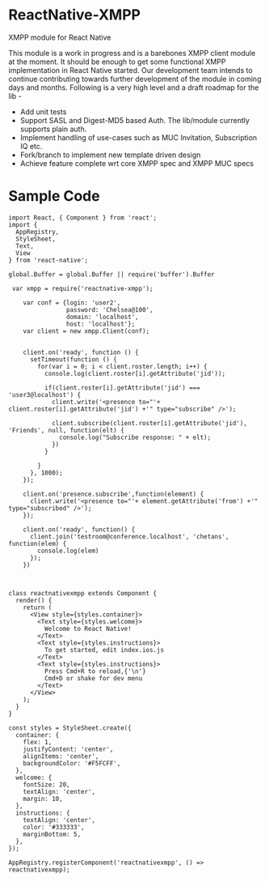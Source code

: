 # ReactNative-XMPP
XMPP module for React Native

This module is a work in progress and is a barebones XMPP client module at the moment. It should be enough to get some functional XMPP implementation in React Native started. Our development team intends to continue contributing towards further development of the module in coming days and months. Following is a very high level and a draft roadmap for the lib -

- Add unit tests
- Support SASL and Digest-MD5 based Auth. The lib/module currently supports plain auth.
- Implement handling of use-cases such as MUC Invitation, Subscription IQ etc.
- Fork/branch to implement new template driven design
- Achieve feature complete wrt core XMPP spec and XMPP MUC specs


# Sample Code

```
import React, { Component } from 'react';
import {
  AppRegistry,
  StyleSheet,
  Text,
  View
} from 'react-native';

global.Buffer = global.Buffer || require('buffer').Buffer

 var xmpp = require('reactnative-xmpp');

    var conf = {login: 'user2',
                password: 'Chelsea@100',
                domain: 'localhost',
                host: 'localhost'};
    var client = new xmpp.Client(conf);


    client.on('ready', function () {
      setTimeout(function () {
        for(var i = 0; i < client.roster.length; i++) {
          console.log(client.roster[i].getAttribute('jid'));

          if(client.roster[i].getAttribute('jid') === 'user3@localhost') {
            client.write('<presence to="'+ client.roster[i].getAttribute('jid') +'" type="subscribe" />');

            client.subscribe(client.roster[i].getAttribute('jid'), 'Friends', null, function(elt) {
              console.log("Subscribe response: " + elt);
            })
          }

        }              
      }, 1000);
    });

    client.on('presence.subscribe',function(element) {
      client.write('<presence to="'+ element.getAttribute('from') +'" type="subscribed" />');
    });

    client.on('ready', function() {
      client.join('testroom@conference.localhost', 'chetans', function(elem) {
        console.log(elem)
      });
    })
    


class reactnativexmpp extends Component {
  render() {
    return (
      <View style={styles.container}>
        <Text style={styles.welcome}>
          Welcome to React Native!
        </Text>
        <Text style={styles.instructions}>
          To get started, edit index.ios.js
        </Text>
        <Text style={styles.instructions}>
          Press Cmd+R to reload,{'\n'}
          Cmd+D or shake for dev menu
        </Text>
      </View>
    );
  }
}

const styles = StyleSheet.create({
  container: {
    flex: 1,
    justifyContent: 'center',
    alignItems: 'center',
    backgroundColor: '#F5FCFF',
  },
  welcome: {
    fontSize: 20,
    textAlign: 'center',
    margin: 10,
  },
  instructions: {
    textAlign: 'center',
    color: '#333333',
    marginBottom: 5,
  },
});

AppRegistry.registerComponent('reactnativexmpp', () => reactnativexmpp);

```
